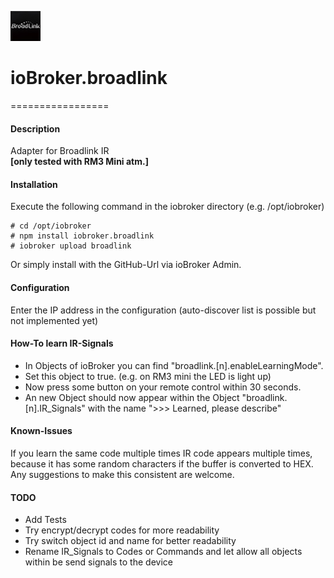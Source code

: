 ![Logo](admin/broadlink.png)
# ioBroker.broadlink
=================

#### Description

Adapter for Broadlink IR  
**[only tested with RM3 Mini atm.]**

#### Installation
Execute the following command in the iobroker directory (e.g. /opt/iobroker)  
```
# cd /opt/iobroker
# npm install iobroker.broadlink
# iobroker upload broadlink
```

Or simply install with the GitHub-Url via ioBroker Admin.

#### Configuration
Enter the IP address in the configuration (auto-discover list is possible but not implemented yet)

#### How-To learn IR-Signals
* In Objects of ioBroker you can find "broadlink.[n].enableLearningMode".
* Set this object to true. (e.g. on RM3 mini the LED is light up)
* Now press some button on your remote control within 30 seconds.
* An new Object should now appear within the Object "broadlink.[n].IR_Signals" with the name ">>> Learned, please describe"

#### Known-Issues
If you learn the same code multiple times IR code appears multiple times, because it has some random characters if the buffer is converted to HEX.
Any suggestions to make this consistent are welcome.

#### TODO
* Add Tests
* Try encrypt/decrypt codes for more readability
* Try switch object id and name for better readability
* Rename IR_Signals to Codes or Commands and let allow all objects within be send signals to the device 


